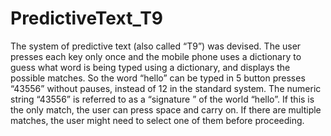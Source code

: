 # PredictiveText_T9
The system of predictive text (also called “T9”) was devised. The user presses each key only once and the mobile phone uses a dictionary to guess what word is being typed using a dictionary, and displays the possible matches. So the word “hello” can be typed in 5 button presses “43556” without pauses, instead of 12 in the standard system. The numeric string “43556” is referred to as a “signature ” of the world “hello”. If this is the only match, the user can press space and carry on. If there are multiple matches, the user might need to select one of them before proceeding.
